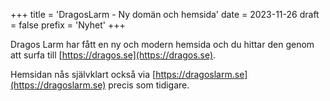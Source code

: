 +++
title = 'DragosLarm - Ny domän och hemsida'
date = 2023-11-26
draft = false
prefix = 'Nyhet'
+++

Dragos Larm har fått en ny och modern hemsida och du hittar den genom att surfa till [https://dragos.se](https://dragos.se).
<!--more-->
Hemsidan nås självklart också via [https://dragoslarm.se](https://dragoslarm.se) precis som tidigare.
